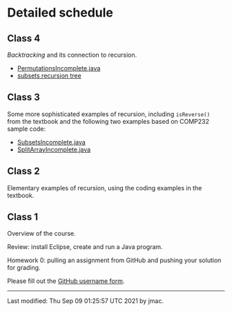 # Detailed schedule

## Class 4

*Backtracking* and its connection to recursion.

* [PermutationsIncomplete.java](class04/PermutationsIncomplete.java)
* [subsets recursion tree](class04/subsets-recursion-tree.png)

## Class 3

Some more sophisticated examples of recursion, including `isReverse()`
from the textbook and the following two examples based on COMP232
sample code:
* [SubsetsIncomplete.java](class03/SubsetsIncomplete.java)
* [SplitArrayIncomplete.java](class03/SplitArrayIncomplete.java)


## Class 2

Elementary examples of recursion, using the coding examples in the
textbook.



## Class 1

Overview of the course.

Review: install Eclipse, create and run a Java program.

Homework 0: pulling an assignment from GitHub and pushing your solution for grading.

Please fill out the [GitHub username form](https://forms.office.com/r/Lwq49rwis0).






----
Last modified: Thu Sep 09 01:25:57 UTC 2021 by jmac.
